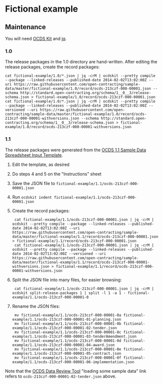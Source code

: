 # Fictional example

## Maintenance

You will need [OCDS Kit](https://pypi.org/project/ocdskit/) and [jq](https://stedolan.github.io/jq/).

### 1.0

The release packages in the 1.0 directory are hand-written. After editing the release packages, create the record packages:

```shell
cat fictional-example/1.0/*.json | jq -crM | ocdskit --pretty compile --package --linked-releases --published-date 2014-02-02T13:02:00Z --uri https://raw.githubusercontent.com/open-contracting/sample-data/master/fictional-example/1.0/record/ocds-213czf-000-00001.json --schema http://standard.open-contracting.org/schema/1__0__3/release-schema.json > fictional-example/1.0/record/ocds-213czf-000-00001.json
cat fictional-example/1.0/*.json | jq -crM | ocdskit --pretty compile --package --linked-releases --published-date 2014-02-02T13:02:00Z --versioned --uri https://raw.githubusercontent.com/open-contracting/sample-data/master/fictional-example/1.0/record/ocds-213czf-000-00001-withversions.json --schema http://standard.open-contracting.org/schema/1__0__3/release-schema.json > fictional-example/1.0/record/ocds-213czf-000-00001-withversions.json
```

### 1.1

The release packages were generated from the [OCDS 1.1 Sample Data Spreadsheet Input Template](https://docs.google.com/spreadsheets/d/1P-q5S8-WUxYT6t8uVuZDvnGfsl39DhhZV_GvgR1GKHk/edit#gid=159397949).

1. Edit the template, as desired
1. Do steps 4 and 5 on the "Instructions" sheet
1. Save the JSON file to `fictional-example/1.1/ocds-213czf-000-00001.json`
1. Run `ocdskit indent fictional-example/1.1/ocds-213czf-000-00001.json`
1. Create the record packages:

        cat fictional-example/1.1/ocds-213czf-000-00001.json | jq -crM | ocdskit --pretty compile --package --linked-releases --published-date 2014-02-02T13:02:00Z --uri https://raw.githubusercontent.com/open-contracting/sample-data/master/fictional-example/1.1/record/ocds-213czf-000-00001.json > fictional-example/1.1/record/ocds-213czf-000-00001.json
        cat fictional-example/1.1/ocds-213czf-000-00001.json | jq -crM | ocdskit --pretty compile --package --linked-releases --published-date 2014-02-02T13:02:00Z --versioned --uri https://raw.githubusercontent.com/open-contracting/sample-data/master/fictional-example/1.1/record/ocds-213czf-000-00001-withversions.json > fictional-example/1.1/record/ocds-213czf-000-00001-withversions.json

1. Split the JSON file into many files, for easier browsing:

        cat fictional-example/1.1/ocds-213czf-000-00001.json | jq -crM | ocdskit split-release-packages 1 | split -l 1 -a 1 - fictional-example/1.1/ocds-213czf-000-00001-0

1. Rename the JSON files:

        mv fictional-example/1.1/ocds-213czf-000-00001-0a fictional-example/1.1/ocds-213czf-000-00001-01-planning.json
        mv fictional-example/1.1/ocds-213czf-000-00001-0b fictional-example/1.1/ocds-213czf-000-00001-02-tender.json
        mv fictional-example/1.1/ocds-213czf-000-00001-0c fictional-example/1.1/ocds-213czf-000-00001-03-tenderAmendment.json
        mv fictional-example/1.1/ocds-213czf-000-00001-0d fictional-example/1.1/ocds-213czf-000-00001-04-award.json
        mv fictional-example/1.1/ocds-213czf-000-00001-0e fictional-example/1.1/ocds-213czf-000-00001-05-contract.json
        mv fictional-example/1.1/ocds-213czf-000-00001-0f fictional-example/1.1/ocds-213czf-000-00001-06-implementation.json

Note that the [OCDS Data Review Tool](http://standard.open-contracting.org/review/) "loading some sample data" link refers to `ocds-213czf-000-00001-02-tender.json` above.
